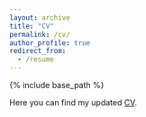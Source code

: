 ```yaml
---
layout: archive
title: "CV"
permalink: /cv/
author_profile: true
redirect_from:
  - /resume
---
```


{% include base_path %}

Here you can find my updated [CV](/files/Edoardo_Signoroni___CV.pdf).
